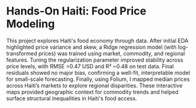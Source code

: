 # Hands-On Haiti: Food Price Modeling

This project explores Haiti's food economy through data. After initial EDA highlighted price variance and skew, a Ridge regression model (with log-transformed prices) was trained using market, commodity, and regional features. Tuning the regularization parameter improved stability across price levels, with RMSE =0.47 USD and R² ~0.48 on test data. Final residuals showed no major bias, confirming a well-fit, interpretable model for small-scale forecasting. Finally, using Folium, I mapped median prices across Haiti’s markets to explore regional disparities. These interactive maps provided geographic context for commodity trends and helped surface structural inequalities in Haiti's food access.

